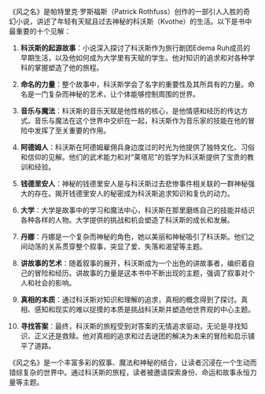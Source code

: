 《风之名》是帕特里克·罗斯福斯（Patrick Rothfuss）创作的一部引人入胜的奇幻小说，讲述了年轻有天赋且过去神秘的科沃斯（Kvothe）的生活。以下是书中最重要的十个见解：

1. **科沃斯的起源故事**：小说深入探讨了科沃斯作为旅行剧团Edema Ruh成员的早期生活，以及他如何成为大学里有天赋的学生。他对知识的追求和对各种学科的掌握塑造了他的旅程。

2. **命名的力量**：整个故事中，科沃斯学会了名字的重要性及其所具有的力量。命名是一门复杂而神秘的艺术，让个体能够控制周围的世界。

3. **音乐与魔法**：科沃斯的音乐天赋是他性格的核心，是他情感和经历的传达方式。音乐与魔法在这个世界中交织在一起，科沃斯作为音乐家的技能在他的冒险中发挥了至关重要的作用。

4. **阿德姆人**：科沃斯在阿德姆雇佣兵身边度过的时光为他提供了独特文化、习俗和信仰的见解。他们的武术能力和对“莱塔尼”的哲学为科沃斯提供了宝贵的教训和经验。

5. **钱德里安人**：神秘的钱德里安人是与科沃斯过去悲惨事件相关联的一群神秘强大的存在。揭开钱德里安人的秘密成为科沃斯追求知识和复仇的动力。

6. **大学**：大学是故事中的学习和魔法中心，科沃斯在那里磨练自己的技能并结识各种各样的人物。大学提供的挑战和机会塑造了科沃斯的成长和发展。

7. **丹娜**：丹娜是一个复杂而神秘的角色，她以美丽和神秘吸引了科沃斯。他们之间动荡的关系贯穿整个叙事，突显了爱、失落和渴望等主题。

8. **讲故事的艺术**：随着叙事的展开，科沃斯成为一个出色的讲故事者，编织着自己的冒险和经历。讲故事的力量是这本书中不断出现的主题，强调了叙事对个人和社会的影响。

9. **真相的本质**：通过科沃斯对知识和理解的追求，真相的概念得到了探讨。真相、感知和现实的难以捉摸的本质是挑战科沃斯并塑造他世界观的中心主题。

10. **寻找答案**：最终，科沃斯的旅程受到对答案的无情追求驱动，无论是寻找知识、正义还是救赎。他对真相的追求和过去谜团的解决为未来的冒险和启示铺平了道路。

《风之名》是一个丰富多彩的叙事、魔法和神秘的结合，让读者沉浸在一个生动而错综复杂的世界中。通过科沃斯的旅程，读者被邀请探索身份、命运和故事永恒力量等主题。